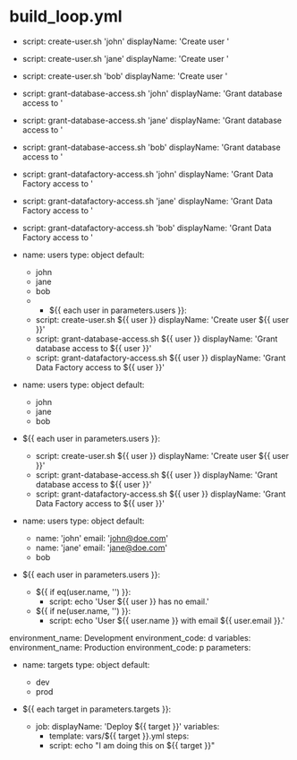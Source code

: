 

# build_loop.yml

  - script: create-user.sh 'john'
    displayName: 'Create user <john>'
  - script: create-user.sh 'jane'
    displayName: 'Create user <jane>'
  - script: create-user.sh 'bob'
    displayName: 'Create user <bob>'
  - script: grant-database-access.sh 'john'
    displayName: 'Grant database access to <john>'
  - script: grant-database-access.sh 'jane'
    displayName: 'Grant database access to <jane>'
  - script: grant-database-access.sh 'bob'
    displayName: 'Grant database access to <bob>'
  - script: grant-datafactory-access.sh 'john'
    displayName: 'Grant Data Factory access to <john>'
  - script: grant-datafactory-access.sh 'jane'
    displayName: 'Grant Data Factory access to <jane>'
  - script: grant-datafactory-access.sh 'bob'
    displayName: 'Grant Data Factory access to <bob>'  

  - name: users
    type: object
    default:
      - john
      - jane
      - bob
      -   - ${{ each user in parameters.users }}:
    - script: create-user.sh ${{ user }}
      displayName: 'Create user ${{ user }}'
    - script: grant-database-access.sh ${{ user }}
      displayName: 'Grant database access to ${{ user }}'
    - script: grant-datafactory-access.sh ${{ user }}
      displayName: 'Grant Data Factory access to ${{ user }}'  

  - name: users
    type: object
    default:
      - john
      - jane
      - bob


  - ${{ each user in parameters.users }}:
    - script: create-user.sh ${{ user }}
      displayName: 'Create user ${{ user }}'
    - script: grant-database-access.sh ${{ user }}
      displayName: 'Grant database access to ${{ user }}'
    - script: grant-datafactory-access.sh ${{ user }}
      displayName: 'Grant Data Factory access to ${{ user }}'  

  - name: users
    type: object
    default:
      - name: 'john'
        email: 'john@doe.com'
      - name: 'jane'
        email: 'jane@doe.com'
      - bob


  - ${{ each user in parameters.users }}:
    - ${{ if eq(user.name, '') }}:
      - script: echo 'User ${{ user }} has no email.'
    - ${{ if ne(user.name, '') }}:
      - script: echo 'User ${{ user.name }} with email ${{ user.email }}.'

  environment_name: Development
  environment_code: d
variables:
  environment_name: Production
  environment_code: p
parameters:
  - name: targets
    type: object
    default:
      - dev
      - prod


  - ${{ each target in parameters.targets }}:
    - job:
      displayName: 'Deploy ${{ target }}'
      variables:
        - template: vars/${{ target }}.yml
      steps:
        - script: echo "I am doing this on ${{ target }}"
